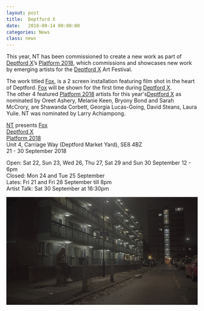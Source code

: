 ```yaml
---
layout: post
title:  Deptford X
date:   2018-09-14 00:00:00
categories: News
class: news
---
```

This year, NT has been commissioned to create a new work as part of <a href="https://deptfordx.org" target="_blank">Deptford X</a>’s <a href="https://deptfordx.org/Platform-2018-1" target="_blank">Platform 2018</a>, which commissions and showcases new work by emerging artists for the <a href="https://deptfordx.org" target="_blank">Deptford X</a> Art Festival.  

The work titled <a href="http://ntpresents.com/work/films/fox" target="_blank">Fox</a>, is a 2 screen installation featuring film shot in the heart of Deptford. <a href="http://ntpresents.com/work/films/fox" target="_blank">Fox</a> will be shown for the first time during <a href="https://deptfordx.org" target="_blank">Deptford X</a>.  
The other 4 featured <a href="https://deptfordx.org/Platform-2018-1" target="_blank">Platform 2018</a> artists for this year's<a href="https://deptfordx.org" target="_blank">Deptford X</a> as nominated by Oreet Ashery, Melanie Keen, Bryony Bond and Sarah McCrory, are Shawanda Corbett, Georgia Lucas-Going, David Steans, Laura Yuile. NT was nominated by Larry Achiampong.

<a href="https://deptfordx.org/NT" target="_blank">NT</a> presents <a href="http://ntpresents.com/work/films/fox" target="_blank">Fox</a>  
<a href="https://deptfordx.org" target="_blank">Deptford X</a>  
<a href="https://deptfordx.org/Platform-2018-1" target="_blank">Platform 2018</a>  
Unit 4, Carriage Way (Deptford Market Yard), SE8 4BZ  
21 - 30 September 2018  

Open: Sat 22, Sun 23, Wed 26, Thu 27, Sat 29 and Sun 30 September 12 - 6pm  
Closed: Mon 24 and Tue 25 September  
Lates: Fri 21 and Fri 28 September till 8pm  
Artist Talk: Sat 30 September at 16:30pm  

![fox image](/assets_posts/fox-3.jpg)